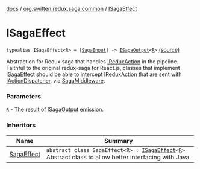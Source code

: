 [docs](../index.md) / [org.swiften.redux.saga.common](index.md) / [ISagaEffect](./-i-saga-effect.md)

# ISagaEffect

`typealias ISagaEffect<R> = (`[`SagaInput`](-saga-input/index.md)`) -> `[`ISagaOutput`](-i-saga-output/index.md)`<`[`R`](-i-saga-effect.md#R)`>` [(source)](https://github.com/protoman92/KotlinRedux/tree/master/common/common-saga/src/main/kotlin/org/swiften/redux/saga/common/CommonSaga.kt#L23)

Abstraction for Redux saga that handles [IReduxAction](../org.swiften.redux.core/-i-redux-action.md) in the pipeline. Faithful to the original
redux-saga for React.js, classes that implement [ISagaEffect](./-i-saga-effect.md) should be able to intercept
[IReduxAction](../org.swiften.redux.core/-i-redux-action.md) that are sent with [IActionDispatcher](../org.swiften.redux.core/-i-action-dispatcher.md), via [SagaMiddleware](-saga-middleware/index.md).

### Parameters

`R` - The result of [ISagaOutput](-i-saga-output/index.md) emission.

### Inheritors

| Name | Summary |
|---|---|
| [SagaEffect](-saga-effect/index.md) | `abstract class SagaEffect<R> : `[`ISagaEffect`](./-i-saga-effect.md)`<`[`R`](-saga-effect/index.md#R)`>`<br>Abstract class to allow better interfacing with Java. |

